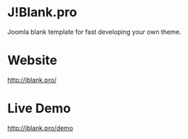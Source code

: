 J!Blank.pro
======
Joomla blank template for fast developing your own theme.


Website
======
http://jblank.pro/


Live Demo
======
http://jblank.pro/demo


